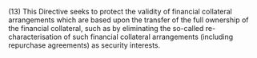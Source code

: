 (13) This Directive seeks to protect the validity of financial collateral arrangements which are based upon the transfer of the full ownership of the financial collateral, such as by eliminating the so-called re-characterisation of such financial collateral arrangements (including repurchase agreements) as security interests.